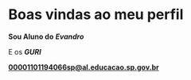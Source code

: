 # Boas vindas ao meu perfil 

**Sou Aluno do** **_Evandro_**

E os _**GURI**_

**00001101194066sp@al.educacao.sp.gov.br**





<!--
**WlzimDBR/WlzimDBR** is a ✨ _special_ ✨ repository because its `README.md` (this file) appears on your GitHub profile.

Here are some ideas to get you started:

- 🔭 I’m currently working on ...
- 🌱 I’m currently learning ...
- 👯 I’m looking to collaborate on ...
- 🤔 I’m looking for help with ...
- 💬 Ask me about ...
- 📫 How to reach me: ...
- 😄 Pronouns: ...
- ⚡ Fun fact: ...
-->
